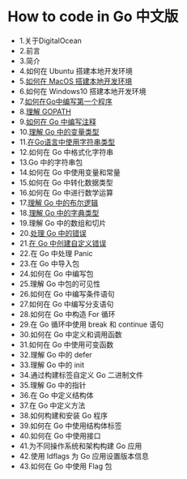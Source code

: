 # How to code in Go 中文版

- 1.关于DigitalOcean
- 2.前言
- 3.简介
- 4.如何在 Ubuntu 搭建本地开发环境
- 5.[如何在 MacOS 搭建本地开发环境](5.macos.md)
- 6.如何在 Windows10 搭建本地开发环境
- 7.[如何在Go中编写第一个程序](7.how-to-write-your-first-program.md)
- 8.[理解 GOPATH](8.understanding-the-gopath.md)
- 9.[如何在 Go 中编写注释](9.how-to-write-comments-in-go.md)
- 10.[理解 Go 中的变量类型](10.understanding-data-types-in-go.md)
- 11.[在Go语言中使用字符串类型](11.an-introduction-to-working-with-string-in-go.md)
- 12.如何在 Go 中格式化字符串
- 13.Go 中的字符串包
- 14.如何在 Go 中使用变量和常量
- 15.如何在 Go 中转化数据类型
- 16.如何在 Go 中进行数学运算
- 17.[理解 Go 中的布尔逻辑](17.understanding-boolean-logic-in-go.md)
- 18.[理解 Go 中的字典类型](18.understanding-maps-in-go.md)
- 19.理解 Go 中的数组和切片
- 20.[处理 Go 中的错误](20.handling-errors-in-go.md)
- 21.[在 Go 中创建自定义错误](21.creating-custom-errors-in-go.md)
- 22.在 Go 中处理 Panic
- 23.在 Go 中导入包
- 24.如何在 Go 中编写包
- 25.理解 Go 中包的可见性
- 26.如何在 Go 中编写条件语句
- 27.如何在 Go 中编写分支语句
- 28.如何在 Go 中构造 For 循环
- 29.在 Go 循环中使用 break 和 continue 语句
- 30.如何在 Go 中定义和调用函数
- 31.如何在 Go 中使用可变函数
- 32.理解 Go 中的 defer
- 33.理解 Go 中的 init
- 34.通过构建标签自定义 Go 二进制文件
- 35.理解 Go 中的指针
- 36.在 Go 中定义结构体
- 37.在 Go 中定义方法
- 38.如何构建和安装 Go 程序
- 39.如何在 Go 中使用结构体标签
- 40.如何在 Go 中使用接口
- 41.为不同操作系统和架构构建 Go 应用
- 42.使用 Idflags 为 Go 应用设置版本信息
- 43.如何在 Go 中使用 Flag 包
